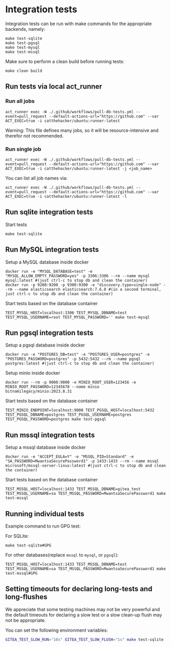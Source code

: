 # Integration tests

Integration tests can be run with make commands for the
appropriate backends, namely:
```shell
make test-sqlite
make test-pgsql
make test-mysql
make test-mssql
```

Make sure to perform a clean build before running tests:
```
make clean build
```

## Run tests via local act_runner

### Run all jobs

```
act_runner exec -W ./.github/workflows/pull-db-tests.yml --event=pull_request --default-actions-url="https://github.com" --var ACT_EXEC=true -i catthehacker/ubuntu:runner-latest
```

Warning: This file defines many jobs, so it will be resource-intensive and therefor not recommended.

### Run single job

```SHELL
act_runner exec -W ./.github/workflows/pull-db-tests.yml --event=pull_request --default-actions-url="https://github.com" --var ACT_EXEC=true -i catthehacker/ubuntu:runner-latest -j <job_name>
```

You can list all job names via:

```SHELL
act_runner exec -W ./.github/workflows/pull-db-tests.yml --event=pull_request --default-actions-url="https://github.com" --var ACT_EXEC=true -i catthehacker/ubuntu:runner-latest -l
```

## Run sqlite integration tests
Start tests
```
make test-sqlite
```

## Run MySQL integration tests
Setup a MySQL database inside docker
```
docker run -e "MYSQL_DATABASE=test" -e "MYSQL_ALLOW_EMPTY_PASSWORD=yes" -p 3306:3306 --rm --name mysql mysql:latest #(just ctrl-c to stop db and clean the container)
docker run -p 9200:9200 -p 9300:9300 -e "discovery.type=single-node" --rm --name elasticsearch elasticsearch:7.6.0 #(in a second terminal, just ctrl-c to stop db and clean the container)
```
Start tests based on the database container
```
TEST_MYSQL_HOST=localhost:3306 TEST_MYSQL_DBNAME=test TEST_MYSQL_USERNAME=root TEST_MYSQL_PASSWORD='' make test-mysql
```

## Run pgsql integration tests
Setup a pgsql database inside docker
```
docker run -e "POSTGRES_DB=test" -e "POSTGRES_USER=postgres" -e "POSTGRES_PASSWORD=postgres" -p 5432:5432 --rm --name pgsql postgres:latest #(just ctrl-c to stop db and clean the container)
```
Setup minio inside docker
```
docker run --rm -p 9000:9000 -e MINIO_ROOT_USER=123456 -e MINIO_ROOT_PASSWORD=12345678 --name minio bitnamilegacy/minio:2023.8.31
```
Start tests based on the database container
```
TEST_MINIO_ENDPOINT=localhost:9000 TEST_PGSQL_HOST=localhost:5432 TEST_PGSQL_DBNAME=postgres TEST_PGSQL_USERNAME=postgres TEST_PGSQL_PASSWORD=postgres make test-pgsql
```

## Run mssql integration tests
Setup a mssql database inside docker
```
docker run -e "ACCEPT_EULA=Y" -e "MSSQL_PID=Standard" -e "SA_PASSWORD=MwantsaSecurePassword1" -p 1433:1433 --rm --name mssql microsoft/mssql-server-linux:latest #(just ctrl-c to stop db and clean the container)
```
Start tests based on the database container
```
TEST_MSSQL_HOST=localhost:1433 TEST_MSSQL_DBNAME=gitea_test TEST_MSSQL_USERNAME=sa TEST_MSSQL_PASSWORD=MwantsaSecurePassword1 make test-mssql
```

## Running individual tests

Example command to run GPG test:

For SQLite:

```
make test-sqlite#GPG
```

For other databases(replace `mssql` to `mysql`, or `pgsql`):

```
TEST_MSSQL_HOST=localhost:1433 TEST_MSSQL_DBNAME=test TEST_MSSQL_USERNAME=sa TEST_MSSQL_PASSWORD=MwantsaSecurePassword1 make test-mssql#GPG
```

## Setting timeouts for declaring long-tests and long-flushes

We appreciate that some testing machines may not be very powerful and
the default timeouts for declaring a slow test or a slow clean-up flush
may not be appropriate.

You can set the following environment variables:

```bash
GITEA_TEST_SLOW_RUN="10s" GITEA_TEST_SLOW_FLUSH="1s" make test-sqlite
```
